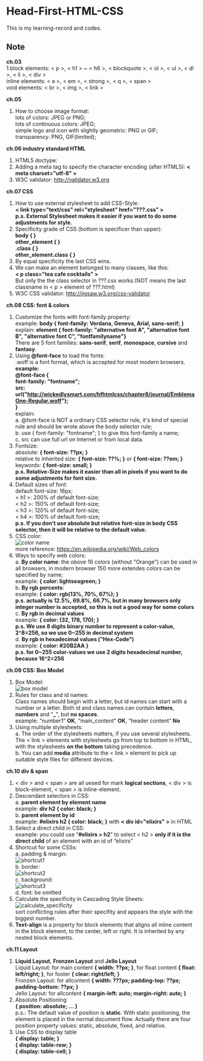 # Head-First-HTML-CSS

This is my learning-record and codes.


## Note

**ch.03**  
1.block elements: < p >, < h1 > ~ < h6 >, < blockquote >, < ol >, < ul >, < dl >, < li >, < div >  
  inline elements: < a >, < em >, < strong >, < q >, < span >  
  void elements: < br >, < img >, < link >  

**ch.05**  
1. How to choose image format:  
  lots of colors: JPEG or PNG;  
  lots of continuous colors: JPEG;  
  simple logo and icon with slightly geometric: PNG or GIF;  
  transparency: PNG, GIF(limited);  

**ch.06 industry standard HTML**  
1. HTML5 doctype: <!doctype html>  
2. Adding a meta tag to specify the character encoding (after HTML5): **< meta charset="utf-8" >**  
3. W3C validator: http://validator.w3.org  

**ch.07 CSS**  
1. How to use external stylesheet to add CSS-Style:  
  **< link type="text/css" rel="stylesheet" href="???.css" >**  
  **p.s. External Stylesheet makes it easier if you want to do some adjustments for style.**  
2. Specificity grade of CSS (bottom is specificer than upper):  
  **body { }**  
  **other_element { }**  
  **.class { }**  
  **other_element.class { }**  
3. By equal specificity the last CSS wins.  
4. We can make an element belonged to many classes, like this:  
  **< p class="tea cafe cocktails" >**  
  But only the the class selector in ???.css works.(NOT means the last classname in < p > element of ???.html)  
5. W3C CSS validator: http://jigsaw.w3.org/css-validator  

**ch.08 CSS: font & colors**  
1. Customize the fonts with font-family property:  
  example: **body { font-family: Verdana, Geneva, Arial, sans-serif; }**  
  explain: **element { font-family: "alternative font A", "alternative font B", "alternative font C", "fontfamilyname"}**  
  There are 5 font families: **sans-serif**, **serif**, **monospace**, **cursive** and **fantasy**.  
2. Using **@font-face** to load the fonts:  
  .woff is a font format, which is accepted for most modern browsers.  
  **example:**  
    **@font-face {**  
       **font-family: "fontname";**  
       **src: url("http://wickedlysmart.com/hfhtmlcss/chapter8/journal/EmblemaOne-Regular.woff");**  
    **}**  
  explain:  
    a. @font-face is NOT a ordinary CSS selector rule, it's kind of special rule and should be wrote above the body selector rule;  
    b. use { font-family: "fontname"; } to give this font-family a name;  
    c. src can use full url on Internet or from local data.  
3. Fontsize:  
  absolute: **{ font-size: ??px; }**  
  relative to inherited size: **{ font-size: ??%; }** or **{ font-size: ??em; }**  
  keywords: **{ font-size: small; }**  
  **p.s. Relative-Size makes it easier than all in pixels if you want to do some adjustments for font size.**  
4. Default sizes of font:  
  default font-size: 16px;  
  < h1 >: 200% of default font-size;  
  < h2 >: 150% of default font-size;  
  < h3 >: 120% of default font-size;  
  < h4 >: 100% of default font-size;  
  **p.s. If you don't use absolute but relative font-size in body CSS selector, then it will be relative to the default value.**  
5. CSS color:  
  ![color name](readme_pic/color_name.png)  
  more reference: https://en.wikipedia.org/wiki/Web_colors  
6. Ways to specify web colors:  
  a. **By color name**: the obove 16 colors (without "Orange") can be used in all browsers, in modern browser 150 more extendes colors can be specified by name;  
  example: **{ color: lightseagreen; }**  
  b. **By rgb percents**:  
  example: **{ color: rgb(13%, 70%, 67%); }**  
  **p.s. actually is 12.5%, 69.8%, 66.7%, but in many browsers only integer number is accepted, so this is not a good way for some colors**  
  c. **By rgb in decimal values**  
  example: **{ color: (32, 178, 170); }**  
  **p.s. We use 8 digits binary number to represent a color-value, 2^8=256, so we use 0~255 in decimal system**  
  d. **By rgb in hexadecimal values ("Hex-Code")**  
  example: **{ color: #20B2AA }**  
  **p.s. for 0~255 color-values we use 2 digits hexadecimal number, because 16^2=256**  

**ch.09 CSS: Box Model**  
1. Box Model:  
  ![box model](readme_pic/box_model.jpg)  
2. Rules for class and id names:  
  Class names should begin with a letter, but id names can start with a number or a letter. Both id and class names can contain **letters**, **numbers** and "**_**", but **no spaces**.  
  example: “number1” **OK**, “main_content” **OK**, “header content” **No**  
3. Using multiple stylesheets:  
  a. The order of the stylesheets matters, if you use several stylesheets. The < link > elements with stylesheets go from top to bottom in HTML, with the stylesheets **on the bottom** taking precedence.  
  b. You can add **media** attribute to the < link > element to pick up suitable style files for different devices.  

**ch.10 div & span**  
1. < div > and < span > are all uesed for mark **logical sections**, < div > is block-element, < span > is inline-element.  
2. Descendant selectors in CSS:  
  a. **parent element by element name**  
  example: **div h2 { color: black; }**  
  b. **parent element by id**  
  example: **#elixirs h2 { color: black; }** with **< div id="elixirs" >** in HTML  
3. Select a direct child in CSS:  
  example: you could use “**#elixirs > h2**” to select < h2 > **only if it is the direct child** of an element with an id of “elixirs”  
4. Shortcut for some CSSs:  
  a. padding & margin:  
  ![shortcut1](readme_pic/shortcut_padding.png)  
  b. border:  
  ![shortcut2](readme_pic/shortcut_border.png)  
  c. background:  
  ![shortcut3](readme_pic/shortcut_background.png)  
  d. font: be omitted  
5. Calculate the specificity in Cascading Style Sheets:  
  ![calculate_specificity](readme_pic/calculate_specificity.png)  
  sort conflicting rules after their specifity and appears the style with the biggest number.  
6. **Text-align** is a property for block elements that aligns all inline content in the block element, to the center, left or right. It is inherited by any nested block elements.  

**ch.11 Layout**  
1. **Liquid Layout**, **Fronzen Layout** and **Jello Layout**  
  Liquid Layout: for main content **{ width: ??px; }**, for float content **{ float: left/right; }**, for footer **{ clear: right/left; }**  
  Fronzen Layout: for allcontent **{ width: ???px; padding-top: ??px; padding-bottom: ??px; }**  
  Jello Layout: for allcontent **{ margin-left: auto; margin-right: auto; }**  
2. Absolute Positioning  
  **{ position: absolute; ... }**  
  p.s.: The default value of position is **static**. With static positioning, the element is placed in the normal document flow. Actually there are four position property values: static, absolute, fixed, and relative.  
3. Use CSS to display table  
  **{ display: table; }**  
  **{ display: table-row; }**  
  **{ display: table-cell; }**  
  

